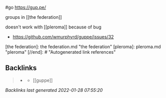 #go https://gup.pe/

groups in [[the federation]]

doesn't work with [[pleroma]] because of bug
-	https://github.com/wmurphyrd/guppe/issues/32

[//begin]: # "Autogenerated link references for markdown compatibility"
[the federation]: the federation.md "the federation"
[pleroma]: pleroma.md "pleroma"
[//end]: # "Autogenerated link references"

## Backlinks

> - [](2021-01-23.md)
>   - [[guppe]]

_Backlinks last generated 2022-01-28 07:55:20_
